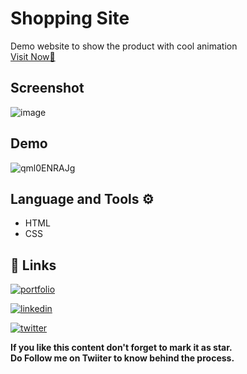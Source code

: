 # Shopping Site
Demo website to show the product with cool animation \
[Visit Now🚀](https://shubhamashish33.github.io/shoppingsite/)
## Screenshot
![image](https://user-images.githubusercontent.com/78084828/147365022-8c5e20fc-da0c-4f69-b1a2-ac2748b2b43b.png)

## Demo

![qml0ENRAJg](https://user-images.githubusercontent.com/78084828/147367867-d02db193-6d37-4ba6-bcaa-9bb8b831a7ab.gif)

## Language and Tools ⚙ 
- HTML
- CSS
## 🔗 Links
[![portfolio](https://img.shields.io/badge/my_portfolio-000?style=for-the-badge&logo=ko-fi&logoColor=white)](https://shubhamashish33.github.io/aboutmev2/)

[![linkedin](https://img.shields.io/badge/linkedin-0A66C2?style=for-the-badge&logo=linkedin&logoColor=white)](https://www.linkedin.com/in/shubham-ashish-81a6a01b2/)

[![twitter](https://img.shields.io/badge/twitter-1DA1F2?style=for-the-badge&logo=twitter&logoColor=white)](https://twitter.com/imaashish_)

**If you like this content don't forget to mark it as star. \
Do Follow me on Twiiter to know behind the process.** 
